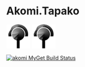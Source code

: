 # Akomi.Tapako

<img src="https://github.com/Fellfalla/Akomi.Tapako/blob/master/03_Realisierung/icon_64x64.png">

<img src="03_Realisierung/icon_64x64.png">

<a href="https://www.myget.org/"><img src="https://www.myget.org/BuildSource/Badge/akomi?identifier=3410eb4e-a918-4477-83e7-dd080042bd0a" alt="akomi MyGet Build Status" /></a>
